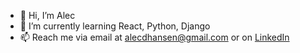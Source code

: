 - 👋 Hi, I’m Alec 
- 🌱 I’m currently learning React, Python, Django
- 📫 Reach me via email at alecdhansen@gmail.com or on [LinkedIn](https://www.linkedin.com/in/alecdhansen/)

<!---
alecdhansen/alecdhansen is a ✨ special ✨ repository because its `README.md` (this file) appears on your GitHub profile.
You can click the Preview link to take a look at your changes.
--->
